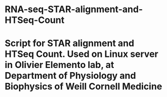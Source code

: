 # RNA-seq-STAR-alignment-and-HTSeq-Count
# Script for STAR alignment and HTSeq Count. Used on Linux server in Olivier Elemento lab, at Department of Physiology and Biophysics of Weill Cornell Medicine
